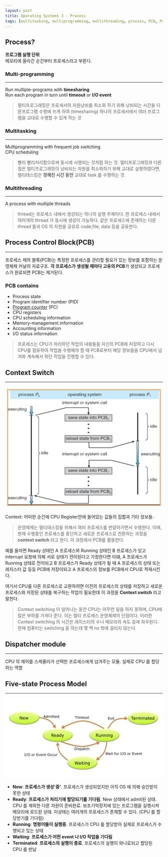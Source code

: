```yaml
---
layout: post
title: Operating Systems 3 - Process
tags: [multitasking, multiprogramming, multithreading, process, PCB, Process Controll Block, Context Switch, OS, OperatingSystems]
---
```

## Process?
**프로그램 실행 단위**                
메모리에 올라간 순간부터 프로세스라고 부른다.        
### Multi-programming
***
Run multiple-programs with **timesharing**       
Run each program in turn until **timeout** or **I/O event**    
> 멀티프로그래밍은 프로세서의 자원낭비를 최소화 하기 위해 낭비되는 시간을 다른프로그램 수행에 쓰게 하여 (timesharing) 하나의 프로세서에서 여러 프로그램을 교대로 수행할 수 있게 하는 것

### Multitasking
***
Multiprogramming with frequent job switching       
CPU scheduling     
> 빨리 빨리처리함으로써 동시에 시행되는 것처럼 하는 것. 멀티프로그래밍과 다른 점은 멀티프로그래밍이 낭비되는 자원을 최소화하기 위해 교대로 실행하였다면, 멀티태스킹은 **정해진 시간 동안** 교대로 task 를 수행하는 것.

### Multithreading
***
A process with multiple threads       
> thread는 프로세스 내에서 생성되는 하나의 실행 주체이다. 한 프로세스 내에서 여러개의 thread 가 동시에 생성이 가능하다. 같은 프로세스에 존재하는 다른 thread 들과 OS 의 자원을 공유로 code,file, data 등을 공유한다.

## Process Control Block(PCB)
***
프로세스 제어 블록(PCB)는 특정한 프로세스를 관리할 필요가 있는 정보를 포함하는 운영체제 커널의 자료구조. **각 프로세스가 생성될 때마다 고유의 PCB**가 생성되고 프로세스가 완료되면 PCB는 제거된다.       
### PCB contains     
- Process state
- Program identifier number (PID)
- [Program counter](https://clapwatermelon.github.io/2018/04/06/Operating-Systems.html) (PC)
- CPU registers 
- CPU scheduling information
- Memory-management information
- Accounting information
- I/O status information

> 프로세스는 CPU가 처리하던 작업의 내용들을 자신의 PCB에 저장하고 다시 CPU를 점유하여 작업을 수행해야 할 때 PCB로부터 해당 정보들을 CPU에서 넘겨와 계속해서 하던 작업을 진행할 수 있다.

## Context Switch
***
![contextSwitch](/assets/post_img/contextSwitch.png)

Context: 어떠한 순간에 CPU Register안에 들어있는 값들의 집합과 기타 정보들.    

> 운영체제는 멀티태스킹을 위해서 여러 프로세스를 번갈아가면서 수행한다. 이때, 현재 수행중인 프로세스를 중단하고 새로운 프로세스로 전환하는 과정을 **context switch** 라고 한다. 이 과정에서 PCB를 활용한다.

예를 들자면 Ready 상태인 A 프로세스와 Running 상태인 B 프로세스가 있고 interrupt 요청에 의해 서로 상태가 전이된다고 가정한다면 이떄, A 프로세스가 Running 상태로 전이되고 B 프로세스가 Ready 상태가 될 때 A 프로세스의 상태 또는 레지스터 값 등등 PCB에 저장이되고 A 프로세스의 정보를 PCB에서 CPU로 적재시킨다.       

여기서 CPU를 다른 프로세스로 교환하려면 이전의 프로세스의 상태를 저장하고 새로운 프로세스와 저장된 상태를 복구하는 작업이 필요한데 이 과정을 **Context switch** 라고 말한다.       

> Context switching 이 일어나는 동안 CPU는 아무런 일을 하지 못하며, CPU에 많은 부하를 가져다 준다. 이는 멀티 프로세스 운영체제의 단점이다. 이러한 Context switching 의 시간은 레지스터의 수나 메모리의 속도 등에 좌우된다.      
현재 컴퓨터는 switching 을 하는데 몇 백 ns 밖에 걸리지 않는다.

## Dispatcher module
***
CPU 의 제어를 스케줄러가 선택한 프로세스에게 넘겨주는 모듈. 실제로 CPU 를 할당하는 역할        

## Five-state Process Model
***
![fivestate](/assets/post_img/fivestate.png)

- **New**: **프로세스가 생성'중'**. 프로세스가 생성되었지만 아직 OS 에 의해 승인받지 못한 상태     
- **Ready**: **프로세스가 처리기에 할당되기를 기다림**. New 상태에서 admit된 상태. CPU 를 제외한 다른 자원이 준비완료. 보조기억장치에 있는 프로그램을 실행시켜 메모리에 로드된 상태. 이상태는 여러개의 프로세스가 존재할 수 있다. (CPU 를 할당받기를 기다림)    
- **Running**: **명령어들이 실행중**. 프로세스가 CPU 를 할당받아 실제로 프로세스가 수행되고 있는 상태    
- **Waiting**: **프로세스가 어떤 event 나 I/O 작업을 기다림**      
- **Terminated**: **프로세스의 실행이 종료**. 프로세스의 실행이 와나료되고 할당된 CPU 를 반납   
